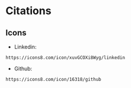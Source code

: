 # Citations

## Icons

- Linkedin:

```
https://icons8.com/icon/xuvGCOXi8Wyg/linkedin
```

- Github:

```
https://icons8.com/icon/16318/github
```

